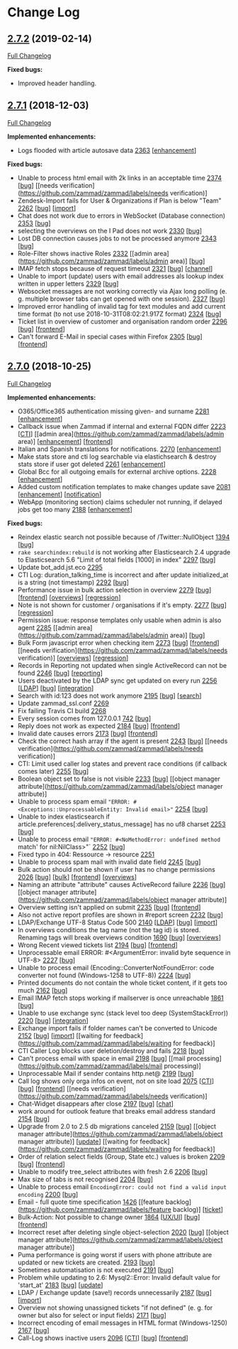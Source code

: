 # Change Log

## [2.7.2](https://github.com/zammad/zammad/tree/2.7.2) (2019-02-14)
[Full Changelog](https://github.com/zammad/zammad/compare/2.7.1...2.7.2)

**Fixed bugs:**
- Improved header handling.


## [2.7.1](https://github.com/zammad/zammad/tree/2.7.1) (2018-12-03)
[Full Changelog](https://github.com/zammad/zammad/compare/2.7.0...2.7.1)

**Implemented enhancements:**
- Logs flooded with article autosave data [2363](https://github.com/zammad/zammad/issues/2363) [[enhancement](https://github.com/zammad/zammad/labels/enhancement)]

**Fixed bugs:**
- Unable to process html email with 2k links in an acceptable time [2374](https://github.com/zammad/zammad/issues/2374) [[bug](https://github.com/zammad/zammad/labels/bug)] [[needs verification](https://github.com/zammad/zammad/labels/needs verification)]
- Zendesk-Import fails for User & Organizations if Plan is below "Team" [2262](https://github.com/zammad/zammad/issues/2262) [[bug](https://github.com/zammad/zammad/labels/bug)] [[import](https://github.com/zammad/zammad/labels/import)]
- Chat does not work due to errors in WebSocket (Database connection) [2353](https://github.com/zammad/zammad/issues/2353) [[bug](https://github.com/zammad/zammad/labels/bug)]
- selecting the overviews on the I Pad does not work [2330](https://github.com/zammad/zammad/issues/2330) [[bug](https://github.com/zammad/zammad/labels/bug)]
- Lost DB connection causes jobs to not be processed anymore [2343](https://github.com/zammad/zammad/issues/2343) [[bug](https://github.com/zammad/zammad/labels/bug)]
- Role-Filter shows inactive Roles [2332](https://github.com/zammad/zammad/issues/2332) [[admin area](https://github.com/zammad/zammad/labels/admin area)] [[bug](https://github.com/zammad/zammad/labels/bug)]
- IMAP fetch stops because of request timeout [2321](https://github.com/zammad/zammad/issues/2321) [[bug](https://github.com/zammad/zammad/labels/bug)] [[channel](https://github.com/zammad/zammad/labels/channel)]
- Unable to import (update) users with email addresses als lookup index written in upper letters [2329](https://github.com/zammad/zammad/issues/2329) [[bug](https://github.com/zammad/zammad/labels/bug)]
- Websocket messages are not working correctly via Ajax long polling (e. g. multiple browser tabs can get opened with one session). [2327](https://github.com/zammad/zammad/issues/2327) [[bug](https://github.com/zammad/zammad/labels/bug)]
- Improved error handling of invalid tag for text modules and add current time format (to not use 2018-10-31T08:02:21.917Z format) [2324](https://github.com/zammad/zammad/issues/2324) [[bug](https://github.com/zammad/zammad/labels/bug)]
- Ticket list in overview of customer and organisation random order [2296](https://github.com/zammad/zammad/issues/2296) [[bug](https://github.com/zammad/zammad/labels/bug)] [[frontend](https://github.com/zammad/zammad/labels/frontend)]
- Can't forward E-Mail in special cases within Firefox [2305](https://github.com/zammad/zammad/issues/2305) [[bug](https://github.com/zammad/zammad/labels/bug)] [[frontend](https://github.com/zammad/zammad/labels/frontend)]


## [2.7.0](https://github.com/zammad/zammad/tree/2.7.0) (2018-10-25)
[Full Changelog](https://github.com/zammad/zammad/compare/2.6.0...2.7.0)

**Implemented enhancements:**
- O365/Office365 authentication missing given- and surname [2281](https://github.com/zammad/zammad/issues/2281) [[enhancement](https://github.com/zammad/zammad/labels/enhancement)]
- Callback issue when Zammad if internal and external FQDN differ [2223](https://github.com/zammad/zammad/issues/2223) [[CTI](https://github.com/zammad/zammad/labels/CTI)] [[admin area](https://github.com/zammad/zammad/labels/admin area)] [[enhancement](https://github.com/zammad/zammad/labels/enhancement)] [[frontend](https://github.com/zammad/zammad/labels/frontend)]
- Italian and Spanish translations for notifications. [2270](https://github.com/zammad/zammad/issues/2270) [[enhancement](https://github.com/zammad/zammad/labels/enhancement)]
- Make stats store and cti log searchable via elastichsearch & destroy stats store if user got deleted [2261](https://github.com/zammad/zammad/issues/2261) [[enhancement](https://github.com/zammad/zammad/labels/enhancement)]
- Global Bcc for all outgoing emails for external archive options. [2228](https://github.com/zammad/zammad/issues/2228) [[enhancement](https://github.com/zammad/zammad/labels/enhancement)]
- Added custom notification templates to make changes update save [2081](https://github.com/zammad/zammad/pull/2081) [[enhancement](https://github.com/zammad/zammad/labels/enhancement)] [[notification](https://github.com/zammad/zammad/labels/notification)]
- WebApp (monitoring section) claims scheduler not running, if delayed jobs get too many [2188](https://github.com/zammad/zammad/issues/2188) [[enhancement](https://github.com/zammad/zammad/labels/enhancement)]

**Fixed bugs:**
- Reindex elastic search not possible because of <null>/Twitter::NullObject [1394](https://github.com/zammad/zammad/issues/1394) [[bug](https://github.com/zammad/zammad/labels/bug)]
- `rake searchindex:rebuild` is not working after Elasticsearch 2.4 upgrade to Elasticsearch 5.6 "Limit of total fields [1000] in index" [2297](https://github.com/zammad/zammad/issues/2297) [[bug](https://github.com/zammad/zammad/labels/bug)]
- Update bot_add.jst.eco [2295](https://github.com/zammad/zammad/pull/2295)
- CTI Log: duration_talking_time is incorrect and after update initialized_at is a string (not timestamp) [2292](https://github.com/zammad/zammad/issues/2292) [[bug](https://github.com/zammad/zammad/labels/bug)]
- Performance issue in bulk action selection in overview [2279](https://github.com/zammad/zammad/issues/2279) [[bug](https://github.com/zammad/zammad/labels/bug)] [[frontend](https://github.com/zammad/zammad/labels/frontend)] [[overviews](https://github.com/zammad/zammad/labels/overviews)] [[regression](https://github.com/zammad/zammad/labels/regression)]
- Note is not shown for customer / organisations if it's empty. [2277](https://github.com/zammad/zammad/issues/2277) [[bug](https://github.com/zammad/zammad/labels/bug)] [[regression](https://github.com/zammad/zammad/labels/regression)]
- Permission issue: response templates only usable when admin is also agent [2285](https://github.com/zammad/zammad/issues/2285) [[admin area](https://github.com/zammad/zammad/labels/admin area)] [[bug](https://github.com/zammad/zammad/labels/bug)]
- Bulk Form javascript error when checking item [2273](https://github.com/zammad/zammad/issues/2273) [[bug](https://github.com/zammad/zammad/labels/bug)] [[frontend](https://github.com/zammad/zammad/labels/frontend)] [[needs verification](https://github.com/zammad/zammad/labels/needs verification)] [[overviews](https://github.com/zammad/zammad/labels/overviews)] [[regression](https://github.com/zammad/zammad/labels/regression)]
- Records in Reporting not updated when single ActiveRecord can not be found [2246](https://github.com/zammad/zammad/issues/2246) [[bug](https://github.com/zammad/zammad/labels/bug)] [[reporting](https://github.com/zammad/zammad/labels/reporting)]
- Users deactivated by the LDAP sync get updated on every run [2256](https://github.com/zammad/zammad/issues/2256) [[LDAP](https://github.com/zammad/zammad/labels/LDAP)] [[bug](https://github.com/zammad/zammad/labels/bug)] [[integration](https://github.com/zammad/zammad/labels/integration)]
- Search with id:123 does not work anymore [2195](https://github.com/zammad/zammad/issues/2195) [[bug](https://github.com/zammad/zammad/labels/bug)] [[search](https://github.com/zammad/zammad/labels/search)]
- Update zammad_ssl.conf [2269](https://github.com/zammad/zammad/pull/2269)
- Fix failing Travis CI build [2268](https://github.com/zammad/zammad/pull/2268)
- Every session comes from 127.0.0.1 [742](https://github.com/zammad/zammad/issues/742) [[bug](https://github.com/zammad/zammad/labels/bug)]
- Reply does not work as expected [2184](https://github.com/zammad/zammad/issues/2184) [[bug](https://github.com/zammad/zammad/labels/bug)] [[frontend](https://github.com/zammad/zammad/labels/frontend)]
- Invalid date causes errors [2173](https://github.com/zammad/zammad/issues/2173) [[bug](https://github.com/zammad/zammad/labels/bug)] [[frontend](https://github.com/zammad/zammad/labels/frontend)]
- Check the correct hash array if the agent is present [2243](https://github.com/zammad/zammad/pull/2243) [[bug](https://github.com/zammad/zammad/labels/bug)] [[needs verification](https://github.com/zammad/zammad/labels/needs verification)]
- CTI: Limit used caller log states and prevent race conditions (if callback comes later) [2255](https://github.com/zammad/zammad/issues/2255) [[bug](https://github.com/zammad/zammad/labels/bug)]
- Boolean object set to false is not visible [2233](https://github.com/zammad/zammad/issues/2233) [[bug](https://github.com/zammad/zammad/labels/bug)] [[object manager attribute](https://github.com/zammad/zammad/labels/object manager attribute)]
- Unable to process spam email `"ERROR: #<Exceptions::UnprocessableEntity: Invalid email>"` [2254](https://github.com/zammad/zammad/issues/2254) [[bug](https://github.com/zammad/zammad/labels/bug)]
- Unable to index elasticsearch if article.preferences[:delivery_status_message] has no uf8 charset [2253](https://github.com/zammad/zammad/issues/2253) [[bug](https://github.com/zammad/zammad/labels/bug)]
- Unable to process email `"ERROR: #<NoMethodError: undefined method `match' for nil:NilClass>"` [2252](https://github.com/zammad/zammad/issues/2252) [[bug](https://github.com/zammad/zammad/labels/bug)]
- Fixed typo in 404: Ressource -> resource [2251](https://github.com/zammad/zammad/pull/2251)
- Unable to process spam mail with invalid date field [2245](https://github.com/zammad/zammad/issues/2245) [[bug](https://github.com/zammad/zammad/labels/bug)]
- Bulk action should not be shown if user has no change permissions [2026](https://github.com/zammad/zammad/issues/2026) [[bug](https://github.com/zammad/zammad/labels/bug)] [[bulk](https://github.com/zammad/zammad/labels/bulk)] [[frontend](https://github.com/zammad/zammad/labels/frontend)] [[overviews](https://github.com/zammad/zammad/labels/overviews)]
- Naming an attribute "attribute" causes ActiveRecord failure [2236](https://github.com/zammad/zammad/issues/2236) [[bug](https://github.com/zammad/zammad/labels/bug)] [[object manager attribute](https://github.com/zammad/zammad/labels/object manager attribute)]
- Overview setting isn't applied on submit [2235](https://github.com/zammad/zammad/issues/2235) [[bug](https://github.com/zammad/zammad/labels/bug)] [[frontend](https://github.com/zammad/zammad/labels/frontend)]
- Also not active report profiles are shown in #report screen [2232](https://github.com/zammad/zammad/issues/2232) [[bug](https://github.com/zammad/zammad/labels/bug)]
- LDAP/Exchange UTF-8 Status Code 500 [2140](https://github.com/zammad/zammad/issues/2140) [[LDAP](https://github.com/zammad/zammad/labels/LDAP)] [[bug](https://github.com/zammad/zammad/labels/bug)] [[import](https://github.com/zammad/zammad/labels/import)]
- In overviews conditions the tag name (not the tag id) is stored. Renaming tags will break overviews condition [1690](https://github.com/zammad/zammad/issues/1690) [[bug](https://github.com/zammad/zammad/labels/bug)] [[overviews](https://github.com/zammad/zammad/labels/overviews)]
- Wrong Recent viewed tickets list [2194](https://github.com/zammad/zammad/issues/2194) [[bug](https://github.com/zammad/zammad/labels/bug)] [[frontend](https://github.com/zammad/zammad/labels/frontend)]
- Unprocessable email ERROR: #<ArgumentError: invalid byte sequence in UTF-8> [2227](https://github.com/zammad/zammad/issues/2227) [[bug](https://github.com/zammad/zammad/labels/bug)]
- Unable to process email (Encoding::ConverterNotFoundError: code converter not found (Windows-1258 to UTF-8)) [2224](https://github.com/zammad/zammad/issues/2224) [[bug](https://github.com/zammad/zammad/labels/bug)]
- Printed documents do not contain the whole ticket content, if it gets too much [2162](https://github.com/zammad/zammad/issues/2162) [[bug](https://github.com/zammad/zammad/labels/bug)]
- Email IMAP fetch stops working if mailserver is once unreachable [1861](https://github.com/zammad/zammad/issues/1861) [[bug](https://github.com/zammad/zammad/labels/bug)]
- Unable to use exchange sync (stack level too deep (SystemStackError)) [2220](https://github.com/zammad/zammad/issues/2220) [[bug](https://github.com/zammad/zammad/labels/bug)] [[integration](https://github.com/zammad/zammad/labels/integration)]
- Exchange import fails if folder names can't be converted to Unicode [2152](https://github.com/zammad/zammad/issues/2152) [[bug](https://github.com/zammad/zammad/labels/bug)] [[import](https://github.com/zammad/zammad/labels/import)] [[waiting for feedback](https://github.com/zammad/zammad/labels/waiting for feedback)]
- CTI Caller Log blocks user deletion/destroy and fails [2218](https://github.com/zammad/zammad/issues/2218) [[bug](https://github.com/zammad/zammad/labels/bug)]
- Can't process email with space in email [2198](https://github.com/zammad/zammad/issues/2198) [[bug](https://github.com/zammad/zammad/labels/bug)] [[mail processing](https://github.com/zammad/zammad/labels/mail processing)]
- Unprocessable Mail if sender contains http.net@ [2199](https://github.com/zammad/zammad/issues/2199) [[bug](https://github.com/zammad/zammad/labels/bug)]
- Call log shows only orga infos on event, not on site load [2075](https://github.com/zammad/zammad/issues/2075) [[CTI](https://github.com/zammad/zammad/labels/CTI)] [[bug](https://github.com/zammad/zammad/labels/bug)] [[frontend](https://github.com/zammad/zammad/labels/frontend)] [[needs verification](https://github.com/zammad/zammad/labels/needs verification)]
- Chat-Widget disappears after close [2197](https://github.com/zammad/zammad/issues/2197) [[bug](https://github.com/zammad/zammad/labels/bug)] [[chat](https://github.com/zammad/zammad/labels/chat)]
- work around for outlook feature that breaks email address standard [2154](https://github.com/zammad/zammad/issues/2154) [[bug](https://github.com/zammad/zammad/labels/bug)]
- Upgrade from 2.0 to 2.5 db migrations canceled [2159](https://github.com/zammad/zammad/issues/2159) [[bug](https://github.com/zammad/zammad/labels/bug)] [[object manager attribute](https://github.com/zammad/zammad/labels/object manager attribute)] [[update](https://github.com/zammad/zammad/labels/update)] [[waiting for feedback](https://github.com/zammad/zammad/labels/waiting for feedback)]
- Order of relation select fields (Group, State etc.) values is broken [2209](https://github.com/zammad/zammad/issues/2209) [[bug](https://github.com/zammad/zammad/labels/bug)] [[frontend](https://github.com/zammad/zammad/labels/frontend)]
- Unable to modify tree_select attributes with fresh 2.6 [2206](https://github.com/zammad/zammad/issues/2206) [[bug](https://github.com/zammad/zammad/labels/bug)]
- Max size of tabs is not recognised [2204](https://github.com/zammad/zammad/issues/2204) [[bug](https://github.com/zammad/zammad/labels/bug)]
- Unable to process email `EncodingError: could not find a valid input encoding` [2200](https://github.com/zammad/zammad/issues/2200) [[bug](https://github.com/zammad/zammad/labels/bug)]
- Email - full quote time specification [1426](https://github.com/zammad/zammad/issues/1426) [[feature backlog](https://github.com/zammad/zammad/labels/feature backlog)] [[ticket](https://github.com/zammad/zammad/labels/ticket)]
- Bulk-Action: Not possible to change owner [1864](https://github.com/zammad/zammad/issues/1864) [[UX/UI](https://github.com/zammad/zammad/labels/UX/UI)] [[bug](https://github.com/zammad/zammad/labels/bug)] [[frontend](https://github.com/zammad/zammad/labels/frontend)]
- Incorrect reset after deleting single object-selection [2020](https://github.com/zammad/zammad/issues/2020) [[bug](https://github.com/zammad/zammad/labels/bug)] [[object manager attribute](https://github.com/zammad/zammad/labels/object manager attribute)]
- Puma performance is going worst if users with phone attribute are updated or new tickets are created. [2193](https://github.com/zammad/zammad/issues/2193) [[bug](https://github.com/zammad/zammad/labels/bug)]
- Sometimes automatisation is not executed [2191](https://github.com/zammad/zammad/issues/2191) [[bug](https://github.com/zammad/zammad/labels/bug)]
- Problem while updating to 2.6: Mysql2::Error: Invalid default value for 'start_at' [2183](https://github.com/zammad/zammad/issues/2183) [[bug](https://github.com/zammad/zammad/labels/bug)] [[update](https://github.com/zammad/zammad/labels/update)]
- LDAP / Exchange update (save!) records unnecessarily [2187](https://github.com/zammad/zammad/issues/2187) [[bug](https://github.com/zammad/zammad/labels/bug)] [[import](https://github.com/zammad/zammad/labels/import)]
- Overview not showing unassigned tickets "if not defined" (e. g. for owner but also for select or input fields) [2171](https://github.com/zammad/zammad/issues/2171) [[bug](https://github.com/zammad/zammad/labels/bug)]
- Incorrect encoding of email messages in HTML format (Windows-1250) [2167](https://github.com/zammad/zammad/issues/2167) [[bug](https://github.com/zammad/zammad/labels/bug)]
- Call-Log shows inactive users [2096](https://github.com/zammad/zammad/issues/2096) [[CTI](https://github.com/zammad/zammad/labels/CTI)] [[bug](https://github.com/zammad/zammad/labels/bug)] [[frontend](https://github.com/zammad/zammad/labels/frontend)]
